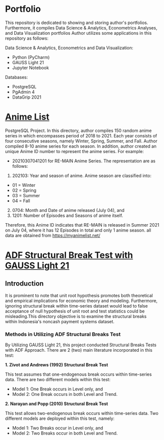 # Portfolio
This repository is dedicated to showing and storing author's portfolios. 
Furthermore, it compiles Data Science & Analytics, Econometrics Analyses, and Data Visualization portfolios
Author utilizes some applications in this repository as follows:

Data Science & Analytics, Econometrics and Data Visualization:
- Python (PyCharm)
- GAUSS Light 21
- Jupyter Notebook

Databases:
- PostgreSQL
- PgAdmin 4
- DataGrip 2021

# [Anime List](https://github.com/madisuryapr/Projects/tree/main/Anime%20List)
PostgreSQL Project. In this directory, author compiles 150 random anime series in which encompasses period of 2018 to 2021.
Each year consists of four consecutive seasons, namely Winter, Spring, Summer, and Fall. Author compiled 8-10 anime series for each season.
In addition, author created an unique Anime ID number to represent the anime series. For example:
-  20210307041201 for RE-MAIN Anime Series. The representation are as follows:
1. 202103: Year and season of anime. Anime season are classified into:
- 01 = Winter
- 02 = Spring
- 03 = Summer
- 04 = Fall

2. 0704: Month and Date of anime released (July 04), and
3. 1201: Number of Episodes and Seasons of anime itself.

Therefore, this Anime ID indicates that RE-MAIN is released in Summer 2021 on July 04, where it has 12 Episodes in total and only 1 anime season.
all data are obtained from https://myanimelist.net/

# [ADF Structural Break Test with GAUSS Light 21](https://github.com/madisuryapr/Projects/tree/main/ADF%20Structural%20Break%20Test%20with%20GAUSS%20Light%2021)

## Introduction
It is prominent to note that unit root hypothesis promotes both theoretical and empirical implications for economic theory and modeling. Furthermore, ignoring structural break within time-series dataset would lead to false acceptance of null hypothesis of unit root and test statistics could be misleading.This directory objective is to examine the structural breaks within Indonesia's noncash payment systems dataset.

### Methods in Utilizing ADF Structural Breaks Test
By Utilizing GAUSS Light 21, this project conducted Structural Breaks Tests with ADF Approach. There are 2 (two) main literature incorporated in this test:

**1. Zivot and Andrews (1992) Structural Break Test**

This test assumes that one-endogenous break occurs within time-series data. There are two different models within this test:
- Model 1: One Break occurs in Level only, and
- Model 2: One Break occurs in both Level and Trend.

**2. Narayan and Popp (2010) Structural Break Test**

This test allows two-endogenous break occurs within time-series data. Two different models are deployed within this test, namely:
- Model 1: Two Breaks occur in Level only, and
- Model 2: Two Breaks occur in both Level and Trend.

